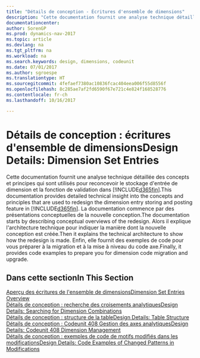 ```yaml
---
title: "Détails de conception - Écritures d'ensemble de dimensions"
description: "Cette documentation fournit une analyse technique détaillée des concepts et principes qui sont utilisés pour reconcevoir la fonction de stockage et de validation d'écritures de dimension."
documentationcenter: 
author: SorenGP
ms.prod: dynamics-nav-2017
ms.topic: article
ms.devlang: na
ms.tgt_pltfrm: na
ms.workload: na
ms.search.keywords: design, dimensions, codeunit
ms.date: 07/01/2017
ms.author: sgroespe
ms.translationtype: HT
ms.sourcegitcommit: 4fefaef7380ac10836fcac404eea006f55d8556f
ms.openlocfilehash: 8c285ae7af2fd6590f67e721c4e824f168528776
ms.contentlocale: fr-ch
ms.lasthandoff: 10/16/2017

---
```

# <a name="design-details-dimension-set-entries"></a><span data-ttu-id="d48ec-103">Détails de conception : écritures d'ensemble de dimensions</span><span class="sxs-lookup"><span data-stu-id="d48ec-103">Design Details: Dimension Set Entries</span></span>
<span data-ttu-id="d48ec-104">Cette documentation fournit une analyse technique détaillée des concepts et principes qui sont utilisés pour reconcevoir le stockage d'entrée de dimension et la fonction de validation dans [!INCLUDE[d365fin](includes/d365fin_md.md)].</span><span class="sxs-lookup"><span data-stu-id="d48ec-104">This documentation provides detailed technical insight into the concepts and principles that are used to redesign the dimension entry storing and posting feature in [!INCLUDE[d365fin](includes/d365fin_md.md)].</span></span> <span data-ttu-id="d48ec-105">La documentation commence par des présentations conceptuelles de la nouvelle conception.</span><span class="sxs-lookup"><span data-stu-id="d48ec-105">The documentation starts by describing conceptual overviews of the redesign.</span></span> <span data-ttu-id="d48ec-106">Alors il explique l'architecture technique pour indiquer la manière dont la nouvelle conception est créée.</span><span class="sxs-lookup"><span data-stu-id="d48ec-106">Then it explains the technical architecture to show how the redesign is made.</span></span> <span data-ttu-id="d48ec-107">Enfin, elle fournit des exemples de code pour vous préparer à la migration et à la mise à niveau du code axe.</span><span class="sxs-lookup"><span data-stu-id="d48ec-107">Finally, it provides code examples to prepare you for dimension code migration and upgrade.</span></span>  

## <a name="in-this-section"></a><span data-ttu-id="d48ec-108">Dans cette section</span><span class="sxs-lookup"><span data-stu-id="d48ec-108">In This Section</span></span>  
[<span data-ttu-id="d48ec-109">Aperçu des écritures de l'ensemble de dimensions</span><span class="sxs-lookup"><span data-stu-id="d48ec-109">Dimension Set Entries Overview</span></span>](design-details-dimension-set-entries-overview.md)  
[<span data-ttu-id="d48ec-110">Détails de conception : recherche des croisements analytiques</span><span class="sxs-lookup"><span data-stu-id="d48ec-110">Design Details: Searching for Dimension Combinations</span></span>](design-details-searching-for-dimension-combinations.md)  
[<span data-ttu-id="d48ec-111">Détails de conception : structure de la table</span><span class="sxs-lookup"><span data-stu-id="d48ec-111">Design Details: Table Structure</span></span>](design-details-table-structure.md)  
[<span data-ttu-id="d48ec-112">Détails de conception : Codeunit 408 Gestion des axes analytiques</span><span class="sxs-lookup"><span data-stu-id="d48ec-112">Design Details: Codeunit 408 Dimension Management</span></span>](design-details-codeunit-408-dimension-management.md)  
[<span data-ttu-id="d48ec-113">Détails de conception : exemples de code de motifs modifiés dans les modifications</span><span class="sxs-lookup"><span data-stu-id="d48ec-113">Design Details: Code Examples of Changed Patterns in Modifications</span></span>](design-details-code-examples-of-changed-patterns-in-modifications.md)

